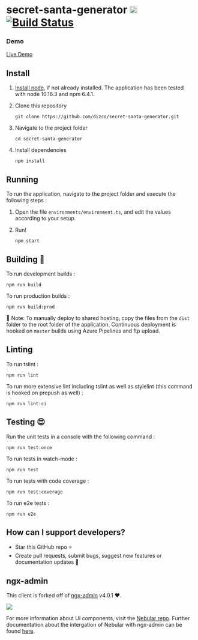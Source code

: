 # secret-santa-generator [<img src="https://i.imgur.com/oMcxwZ0.png" alt="Eva Design System" height="20px" />](https://eva.design) [![Build Status](https://dev.azure.com/gabrielbourgault/Secret%20Santa/_apis/build/status/dizco.secret-santa-generator?branchName=master)](https://dev.azure.com/gabrielbourgault/Secret%20Santa/_build/latest?definitionId=11&branchName=master)

### Demo

<a target="_blank" href="https://secretsantagenerator.kiosoft.ca">Live Demo</a>

## Install

1. [Install node](https://nodejs.org/en/), if not already installed. The application has been tested with node 10.16.3 and npm 6.4.1.

2. Clone this repository 
    ```shell
    git clone https://github.com/dizco/secret-santa-generator.git
    ```

3. Navigate to the project folder
    ```shell
    cd secret-santa-generator
    ```

4. Install dependencies
    ```shell
    npm install
    ```

## Running

To run the application, navigate to the project folder and execute the following steps :

1. Open the file `environments/environment.ts`, and edit the values according to your setup.

2. Run!
    ```shell
    npm start
    ```

## Building :construction_worker:

To run development builds :
```shell
npm run build
```

To run production builds :
```shell
npm run build:prod
```

:rocket: Note: To manually deploy to shared hosting, copy the files from the `dist` folder to the root folder of the application. Continuous deployment is hooked on `master` builds using Azure Pipelines and ftp upload.

## Linting

To run tslint :
```shell
npm run lint
```

To run more extensive lint including tslint as well as stylelint (this command is hooked on prepush as well) :
```shell
npm run lint:ci
```

## Testing :heart_eyes:

Run the unit tests in a console with the following command :
```shell
npm run test:once
```

To run tests in watch-mode :
```shell
npm run test
```

To run tests with code coverage :
```shell
npm run test:coverage
```

To run e2e tests :
```shell
npm run e2e
```

## How can I support developers?
- Star this GitHub repo :star:
- Create pull requests, submit bugs, suggest new features or documentation updates :wrench:

## ngx-admin
This client is forked off of [ngx-admin](https://github.com/akveo/nebular) v4.0.1 :heart:.

<a target="_blank" href="http://akveo.com/ngx-admin/"><img src="https://i.imgur.com/iJu2YDF.png"/></a>

For more information about UI components, visit the [Nebular repo](https://github.com/akveo/nebular). Further documentation about the intergation of Nebular with ngx-admin can be found [here](https://akveo.github.io/nebular/docs/guides/install-based-on-starter-kit#install-based-on-starter-kit).

